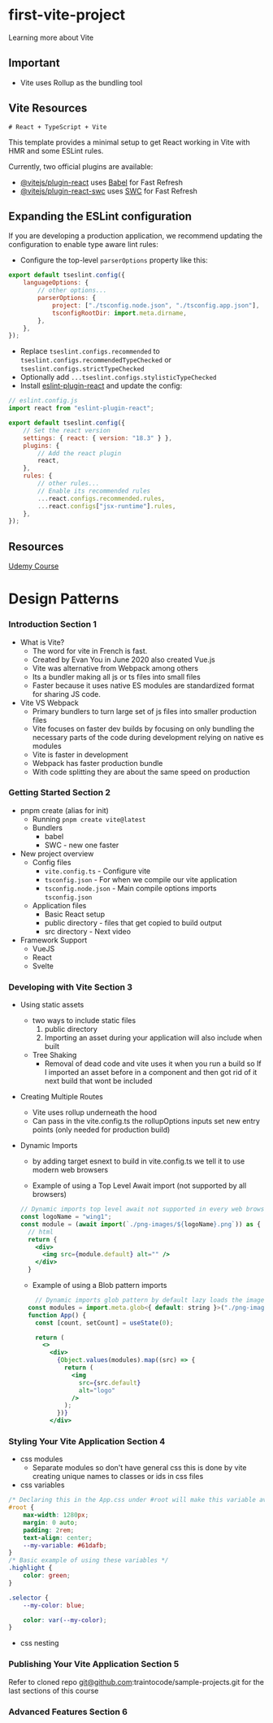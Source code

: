 # first-vite-project

Learning more about Vite

## Important

- Vite uses Rollup as the bundling tool

## Vite Resources

    # React + TypeScript + Vite

This template provides a minimal setup to get React working in Vite with HMR and some ESLint rules.

Currently, two official plugins are available:

- [@vitejs/plugin-react](https://github.com/vitejs/vite-plugin-react/blob/main/packages/plugin-react/README.md) uses [Babel](https://babeljs.io/) for Fast Refresh
- [@vitejs/plugin-react-swc](https://github.com/vitejs/vite-plugin-react-swc) uses [SWC](https://swc.rs/) for Fast Refresh

## Expanding the ESLint configuration

If you are developing a production application, we recommend updating the configuration to enable type aware lint rules:

- Configure the top-level `parserOptions` property like this:

```js
export default tseslint.config({
	languageOptions: {
		// other options...
		parserOptions: {
			project: ["./tsconfig.node.json", "./tsconfig.app.json"],
			tsconfigRootDir: import.meta.dirname,
		},
	},
});
```

- Replace `tseslint.configs.recommended` to `tseslint.configs.recommendedTypeChecked` or `tseslint.configs.strictTypeChecked`
- Optionally add `...tseslint.configs.stylisticTypeChecked`
- Install [eslint-plugin-react](https://github.com/jsx-eslint/eslint-plugin-react) and update the config:

```js
// eslint.config.js
import react from "eslint-plugin-react";

export default tseslint.config({
	// Set the react version
	settings: { react: { version: "18.3" } },
	plugins: {
		// Add the react plugin
		react,
	},
	rules: {
		// other rules...
		// Enable its recommended rules
		...react.configs.recommended.rules,
		...react.configs["jsx-runtime"].rules,
	},
});
```

## Resources

[Udemy Course](https://www.udemy.com/course/vite-developers-guide)

# Design Patterns

### Introduction Section 1

- What is Vite?
  - The word for vite in French is fast.
  - Created by Evan You in June 2020 also created Vue.js
  - Vite was alternative from Webpack among others
  - Its a bundler making all js or ts files into small files
  - Faster because it uses native ES modules are standardized format for sharing JS code.
- Vite VS Webpack
  - Primary bundlers to turn large set of js files into smaller production files
  - Vite focuses on faster dev builds by focusing on only bundling the necessary parts of the code during development relying on native es modules
  - Vite is faster in development
  - Webpack has faster production bundle
  - With code splitting they are about the same speed on production

### Getting Started Section 2

- pnpm create (alias for init)
  - Running `pnpm create vite@latest`
  - Bundlers
    - babel
    - SWC - new one faster
- New project overview
  - Config files
    - `vite.config.ts` - Configure vite
    - `tsconfig.json` - For when we compile our vite application
    - `tsconfig.node.json` - Main compile options imports `tsconfig.json`
  - Application files
    - Basic React setup
    - public directory - files that get copied to build output
    - src directory - Next video
- Framework Support
  - VueJS
  - React
  - Svelte

### Developing with Vite Section 3

- Using static assets
  - two ways to include static files
    1. public directory
    2. Importing an asset during your application will also include when built
  - Tree Shaking
    - Removal of dead code and vite uses it when you run a build so If I imported an asset before in a component and then got rid of it next build that wont be included
- Creating Multiple Routes
  - Vite uses rollup underneath the hood
  - Can pass in the vite.config.ts the rollupOptions inputs set new entry points (only needed for production build)
- Dynamic Imports

  - by adding target esnext to build in vite.config.ts we tell it to use modern web browsers

  - Example of using a Top Level Await import (not supported by all browsers)

  ```jsx
  // Dynamic imports top level await not supported in every web browser as is because we know that it is a string
  const logoName = "wing1";
  const module = (await import(`./png-images/${logoName}.png`)) as { default: string };
    // html
    return {
      <div>
        <img src={module.default} alt="" />
      </div>
    }
  ```

  - Example of using a Blob pattern imports

  ```jsx
      // Dynamic imports glob pattern by default lazy loads the images but you can add {eager: true} after the path to not lazy load them
    const modules = import.meta.glob<{ default: string }>("./png-images/*.png", { eager: true });
    function App() {
      const [count, setCount] = useState(0);

      return (
        <>
          <div>
            {Object.values(modules).map((src) => {
              return (
                <img
                  src={src.default}
                  alt="logo"
                />
              );
            })}
          </div>
  ```

### Styling Your Vite Application Section 4

- css modules
  - Separate modules so don't have general css this is done by vite creating unique names to classes or ids in css files
- css variables

```css
/* Declaring this in the App.css under #root will make this variable avaiable to all css modules */
#root {
	max-width: 1280px;
	margin: 0 auto;
	padding: 2rem;
	text-align: center;
	--my-variable: #61dafb;
}
/* Basic example of using these variables */
.highlight {
	color: green;
}

.selector {
	--my-color: blue;

	color: var(--my-color);
}
```

- css nesting

### Publishing Your Vite Application Section 5

Refer to cloned repo git@github.com:traintocode/sample-projects.git for the last sections of this course

### Advanced Features Section 6
